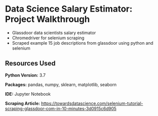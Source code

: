 # Data Science Salary Estimator: Project Walkthrough

* Glassdoor data scientists salary estimator 
* Chromedriver for selenium scraping
* Scraped example 15 job descriptions from glassdoor using python and selenium

## Resources Used

**Python Version:** 3.7

**Packages:** pandas, numpy, sklearn, matplotlib, seaborn

**IDE:** Jupyter Notebook

**Scraping Article:** https://towardsdatascience.com/selenium-tutorial-scraping-glassdoor-com-in-10-minutes-3d0915c6d905

